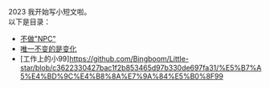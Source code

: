 2023 我开始写小短文啦。   
以下是目录：
- [不做"NPC"](https://github.com/Bingboom/starts/blob/d77ceaf0aae4224632b9aafc427f195907ae5454/Dont%20be%20%22NPC%22)
- [唯一不变的是变化](https://github.com/Bingboom/Little-star/blob/73668de6793647e081f828e8aff0b94ba72f65bc/%E5%94%AF%E4%B8%80%E4%B8%8D%E5%8F%98%E7%9A%84%E6%98%AF%E5%8F%98%E5%8C%96)
- [工作上的小99]https://github.com/Bingboom/Little-star/blob/c3622330427bac1f2b853465d97b330de697fa31/%E5%B7%A5%E4%BD%9C%E4%B8%8A%E7%9A%84%E5%B0%8F99
